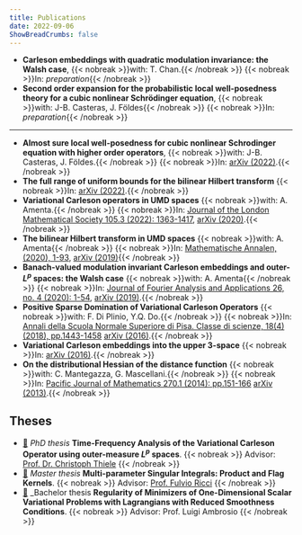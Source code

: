```yaml
---
title: Publications
date: 2022-09-06
ShowBreadCrumbs: false
---
```


- **Carleson embeddings with quadratic modulation invariance: the Walsh case**,
{{< nobreak >}}with: T. Chan.{{< /nobreak >}}
{{< nobreak >}}In: *preparation*{{< /nobreak >}}
- **Second order expansion for the probabilistic local well-posedness theory for a cubic nonlinear Schrödinger equation**,
{{< nobreak >}}with: J-B. Casteras, J. Földes{{< /nobreak >}}
{{< nobreak >}}In: *preparation*{{< /nobreak >}}
----
- **Almost sure local well-posedness for cubic nonlinear Schrodinger equation with higher order operators**,
{{< nobreak >}}with: J-B. Casteras, J. Földes.{{< /nobreak >}}
{{< nobreak >}}In: [arXiv (2022)](https://doi.org/10.48550/arXiv.2203.03500).{{< /nobreak >}}
- **The full range of uniform bounds for the bilinear Hilbert transform**
{{< nobreak >}}In: [arXiv (2022)](https://doi.org/10.48550/arXiv.2205.09851).{{< /nobreak >}}
- **Variational Carleson operators in UMD spaces**
{{< nobreak >}}with: A. Amenta.{{< /nobreak >}}
{{< nobreak >}}In: [Journal of the London Mathematical Society 105.3 (2022): 1363-1417](https://doi.org/10.1112/jlms.12512),
[arXiv (2020)](https://doi.org/10.48550/arXiv.2003.02742).{{< /nobreak >}}
- **The bilinear Hilbert transform in UMD spaces**
{{< nobreak >}}with: A. Amenta{{< /nobreak >}}
{{< nobreak >}}In: [Mathematische Annalen, (2020), 1-93](https://doi.org/10.1007/s00208-020-02052-y), [arXiv (2019)](https://doi.org/10.48550/arXiv.1909.06416){{< /nobreak >}}
- **Banach-valued modulation invariant Carleson embeddings and outer-$L^p$ spaces: the Walsh case**
{{< nobreak >}}with: A. Amenta{{< /nobreak >}}
{{< nobreak >}}In:
[Journal of Fourier Analysis and Applications 26, no. 4 (2020): 1-54](https://doi.org/10.1007/s00041-020-09768-0),
[arXiv (2019)](https://doi.org/10.48550/arXiv.1905.08681).{{< /nobreak >}}
- **Positive Sparse Domination of Variational Carleson Operators**
{{< nobreak >}}with: F. Di Plinio, Y.Q. Do.{{< /nobreak >}}
{{< nobreak >}}In: [Annali della Scuola Normale Superiore di Pisa. Classe di scienze, 18(4) (2018), pp.1443-1458](https://doi.org/10.2422/2036-2145.201612_009)
[arXiv (2016)](https://doi.org/10.48550/arXiv.1612.03028).{{< /nobreak >}}
- **Variational Carleson embeddings into the upper 3-space**
{{< nobreak >}}In: [arXiv (2016)](https://doi.org/10.48550/arXiv.1610.07657).{{< /nobreak >}}
- **On the distributional Hessian of the distance function**
{{< nobreak >}}with: C. Mantegazza, G. Mascellani.{{< /nobreak >}}
{{< nobreak >}}In: [Pacific Journal of  Mathematics 270.1 (2014): pp.151-166](http://dx.doi.org/10.2140/pjm.2014.270.151) 
[arXiv (2013)](https://doi.org/10.48550/arXiv.1303.1421).{{< /nobreak >}}

## Theses

- [🔗](./guraltsev-PhDThesis.pdf) _PhD thesis_ **Time-Frequency Analysis of the Variational Carleson Operator using outer-measure $L^{p}$ spaces**.
{{< nobreak >}}
Advisor: [Prof. Dr. Christoph Thiele](https://www.hcm.uni-bonn.de/people/faculty/profile/christoph-thiele/)
{{< /nobreak >}}
- [🔗](./guraltsev-masterThesis.pdf) _Master thesis_ **Multi-parameter Singular Integrals: Product and Flag Kernels**.
{{< nobreak >}}
Advisor: [Prof. Fulvio Ricci](https://www.sns.it/it/persona/fulvio-ricci)
{{< /nobreak >}}
- [🔗](./guraltsev-bachelorThesis.pdf) _Bachelor thesis **Regularity of Minimizers of One-Dimensional Scalar Variational Problems with Lagrangians with Reduced Smoothness Conditions**. 
{{< nobreak >}}
Advisor: Prof. Luigi Ambrosio
{{< /nobreak >}}

